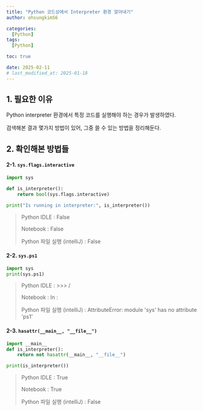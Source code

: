 ```yaml
---
title: "Python 코드상에서 Interpreter 환경 알아내기"
author: ohsungkim56

categories:
  [Python]
tags:
  [Python]

toc: true

date: 2025-02-11
# last_modified_at: 2025-01-18
---
```


## 1. 필요한 이유

Python interpreter 환경에서 특정 코드를 실행해야 하는 경우가 발생하였다.

검색해본 결과 몇가지 방법이 있어, 그중 쓸 수 있는 방법을 정리해둔다.

## 2. 확인해본 방법들

#### 2-1. `sys.flags.interactive`

```python
import sys

def is_interpreter():
    return bool(sys.flags.interactive)

print("Is running in interpreter:", is_interpreter())
```
> Python IDLE : False  
> 
> Notebook : False
> 
> Python 파일 실행 (intelliJ) : False

#### 2-2. `sys.ps1`

```python
import sys
print(sys.ps1)
```
> Python IDLE : >>>   / 
>
> Notebook : In :
>
> Python 파일 실행 (intelliJ) : AttributeError: module 'sys' has no attribute 'ps1'

#### 2-3. `hasattr(__main__, "__file__")`

```python
import __main__
def is_interpreter():
    return not hasattr(__main__, "__file__")

print(is_interpreter())
```

> Python IDLE : True
> 
> Notebook : True
> 
> Python 파일 실행 (intelliJ) : False
